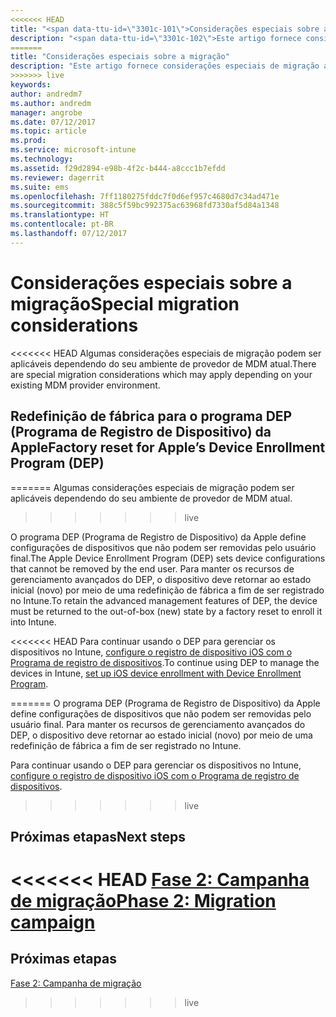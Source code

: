 ```yaml
---
<<<<<<< HEAD
title: "<span data-ttu-id=\"3301c-101\">Considerações especiais sobre a migração</span><span class=\"sxs-lookup\"><span data-stu-id=\"3301c-101\">Special migration considerations</span></span>"
description: "<span data-ttu-id=\"3301c-102\">Este artigo fornece considerações especiais de migração antes de iniciar uma campanha de migração.</span><span class=\"sxs-lookup\"><span data-stu-id=\"3301c-102\">This article provides special migration considerations before you start a migration campaign.</span></span>"
=======
title: "Considerações especiais sobre a migração"
description: "Este artigo fornece considerações especiais de migração antes de iniciar uma campanha de migração."
>>>>>>> live
keywords: 
author: andredm7
ms.author: andredm
manager: angrobe
ms.date: 07/12/2017
ms.topic: article
ms.prod: 
ms.service: microsoft-intune
ms.technology: 
ms.assetid: f29d2894-e98b-4f2c-b444-a8ccc1b7efdd
ms.reviewer: dagerrit
ms.suite: ems
ms.openlocfilehash: 7ff1180275fddc7f0d6ef957c4680d7c34ad471e
ms.sourcegitcommit: 388c5f59bc992375ac63968fd7330af5d84a1348
ms.translationtype: HT
ms.contentlocale: pt-BR
ms.lasthandoff: 07/12/2017
---
```

# <a name="special-migration-considerations"></a><span data-ttu-id="3301c-103">Considerações especiais sobre a migração</span><span class="sxs-lookup"><span data-stu-id="3301c-103">Special migration considerations</span></span>

<<<<<<< HEAD
<span data-ttu-id="3301c-104">Algumas considerações especiais de migração podem ser aplicáveis dependendo do seu ambiente de provedor de MDM atual.</span><span class="sxs-lookup"><span data-stu-id="3301c-104">There are special migration considerations which may apply depending on your existing MDM provider environment.</span></span>

## <a name="factory-reset-for-apples-device-enrollment-program-dep"></a><span data-ttu-id="3301c-105">Redefinição de fábrica para o programa DEP (Programa de Registro de Dispositivo) da Apple</span><span class="sxs-lookup"><span data-stu-id="3301c-105">Factory reset for Apple’s Device Enrollment Program (DEP)</span></span>
=======
Algumas considerações especiais de migração podem ser aplicáveis dependendo do seu ambiente de provedor de MDM atual.
>>>>>>> live

<span data-ttu-id="3301c-106">O programa DEP (Programa de Registro de Dispositivo) da Apple define configurações de dispositivos que não podem ser removidas pelo usuário final.</span><span class="sxs-lookup"><span data-stu-id="3301c-106">The Apple Device Enrollment Program (DEP) sets device configurations that cannot be removed by the end user.</span></span> <span data-ttu-id="3301c-107">Para manter os recursos de gerenciamento avançados do DEP, o dispositivo deve retornar ao estado inicial (novo) por meio de uma redefinição de fábrica a fim de ser registrado no Intune.</span><span class="sxs-lookup"><span data-stu-id="3301c-107">To retain the advanced management features of DEP, the device must be returned to the out-of-box (new) state by a factory reset to enroll it into Intune.</span></span>

<<<<<<< HEAD
<span data-ttu-id="3301c-108">Para continuar usando o DEP para gerenciar os dispositivos no Intune, [configure o registro de dispositivo iOS com o Programa de registro de dispositivos](device-enrollment-program-enroll-ios.md).</span><span class="sxs-lookup"><span data-stu-id="3301c-108">To continue using DEP to manage the devices in Intune, [set up iOS device enrollment with Device Enrollment Program](device-enrollment-program-enroll-ios.md).</span></span>

=======
O programa DEP (Programa de Registro de Dispositivo) da Apple define configurações de dispositivos que não podem ser removidas pelo usuário final. Para manter os recursos de gerenciamento avançados do DEP, o dispositivo deve retornar ao estado inicial (novo) por meio de uma redefinição de fábrica a fim de ser registrado no Intune.

Para continuar usando o DEP para gerenciar os dispositivos no Intune, [configure o registro de dispositivo iOS com o Programa de registro de dispositivos](device-enrollment-program-enroll-ios.md).
>>>>>>> live

## <a name="next-steps"></a><span data-ttu-id="3301c-109">Próximas etapas</span><span class="sxs-lookup"><span data-stu-id="3301c-109">Next steps</span></span>

<<<<<<< HEAD
[<span data-ttu-id="3301c-110">Fase 2: Campanha de migração</span><span class="sxs-lookup"><span data-stu-id="3301c-110">Phase 2: Migration campaign</span></span>](migration-guide-campaign.md)
=======
## <a name="next-steps"></a>Próximas etapas

[Fase 2: Campanha de migração](migration-guide-campaign.md)
>>>>>>> live
